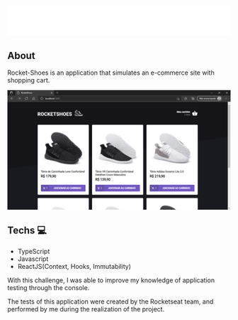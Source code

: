 ### ![cracha screenshot](/src/assets/images/logo.svg "logo")

## About 
<p>Rocket-Shoes is an application that simulates an e-commerce site with shopping cart.</p>

![cracha screenshot](/src/assets/images/rocketshoes.png "ROCKETSHOES")

## Techs :computer:

- TypeScript
- Javascript
- ReactJS(Context, Hooks, Immutability)

<p>With this challenge, I was able to improve my knowledge of application testing through the console.</p>
<p>The tests of this application were created by the Rocketseat team, and performed by me during the realization of the project.</p>
